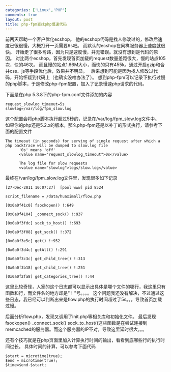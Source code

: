 ```yaml
--- 
categories: ['Linux','PHP']
comments: true
layout: post
title: php-fpm查找php慢速代码
---
```

前两天帮助一个客户优化ecshop。
他的ecshop代码是找人修改过的，修改后速度已很很慢，大概打开一页需要9s吧。
而默认的ecshop在同样服务器上速度就很快。
开始走了很多弯路，因为只是速度慢，并无错误。就没有想到是代码的原因。
对比两个ecshop，首先发现首页加载的request数量差距很大，慢的站点105次，快的46次。
而且慢的站点1.66M大小，而快的只有455k。通过开启gzip和合并css、js等手段优化后，效果并不明显。
 
后来想到可能是因为找人修改过代码，开始怀疑到代码上（也确实没啥办法了）。
想到php-fpm可以记录下执行过慢的php脚本，于是修改php-fpm配置，加入了记录慢速php请求的代码。

下面是在php 5.3.8下的php-fpm.conf文件添加的内容

```
request_slowlog_timeout=5s
slowlog=/var/log/fpm_slow.log
```

这个配置会将php脚本执行超过5秒的，记录在/var/log/fpm_slow.log文件中。
 
如果你的php还是5.2.x的版本，那么php-fpm还是以补丁的形式执行，请参考下面的配置文件

```
The timeout (in seconds) for serving of single request after which a php backtrace will be dumped to slow.log file
      '0s' means 'off'
      <value name="request_slowlog_timeout">0s</value>
 
      The log file for slow requests
      <value name="slowlog">logs/slow.log</value>
```

最终在/var/log/fpm_slow.log文件里，发现很多如下记录

```
[27-Dec-2011 10:07:27]  [pool www] pid 8524

script_filename = /data/huaximall/flow.php

[0x0a0f41c0] fsockopen() !:649

[0x0a0f4104] _connect_sock() !:937

[0x0a0f3fdc] sock_to_host() !:693

[0x0a0f3f08] get_sock() !:372

[0x0a0f3e5c] get() !:952

[0x0a0f3d4c] getAll() !:291

[0x0a0f3c3c] get_child_tree() !:313

[0x0a0f3b18] get_child_tree() !:251

[0x0a0f2fa8] get_categories_tree() !:44
```

这里比较奇怪，人家的这个日志都可以显示出具体是哪个文件的哪行，我这里只有函数和行，而文件名的地方却是“！”号。。。。
这个问题我还没有解决，不过通过这些日志，我已经可以判断出来是flow.php的执行时间超过了5s。。。导致首页加载过慢。

后面分析flow.php，发现又调用了init.php等相关库和初始化文件。
最后发现fsockopen() _connect_sock() sock_to_host()这些函数是在尝试连接到memcached的服务器。而这个服务器的IP不对，导致这里延时很大。。。

还有个技巧就是在php页面里加入计算执行时间的输出，看看到底哪些行的执行时间过长。
具体时间的计算，可以参考下面代码

```
$start = microtime(true);
$end = microtime(true);
$time=$end-$start;
```

